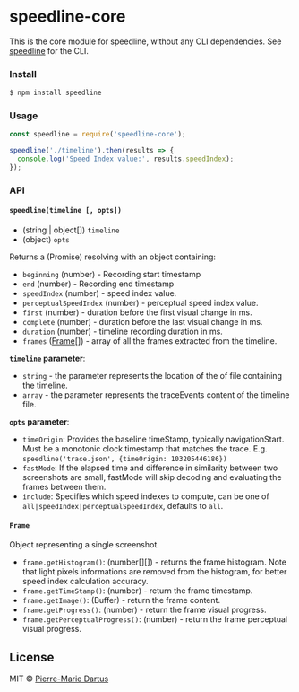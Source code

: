 # speedline-core

This is the core module for speedline, without any CLI dependencies. See [speedline](https://github.com/paulirish/speedline) for the CLI.

### Install

```bash
$ npm install speedline
```

### Usage

```js
const speedline = require('speedline-core');

speedline('./timeline').then(results => {
  console.log('Speed Index value:', results.speedIndex);
});
```

### API

#### `speedline(timeline [, opts])`

* (string | object[]) `timeline`
* (object) `opts`

Returns a (Promise) resolving with an object containing:
  * `beginning` (number) - Recording start timestamp
  * `end` (number) - Recording end timestamp
  * `speedIndex` (number) - speed index value.
  * `perceptualSpeedIndex` (number) - perceptual speed index value.
  * `first` (number) - duration before the first visual change in ms.
  * `complete` (number) - duration before the last visual change in ms.
  * `duration` (number) - timeline recording duration in ms.
  * `frames` ([Frame](#frame)[]) - array of all the frames extracted from the timeline.

**`timeline` parameter**:
* `string` - the parameter represents the location of the of file containing the timeline.
* `array` - the parameter represents the traceEvents content of the timeline file.

**`opts` parameter**:
* `timeOrigin`: Provides the baseline timeStamp, typically navigationStart. Must be a monotonic clock timestamp that matches the trace.  E.g. `speedline('trace.json', {timeOrigin: 103205446186})`
* `fastMode`: If the elapsed time and difference in similarity between two screenshots are small, fastMode will skip decoding and evaluating the frames between them.
* `include`: Specifies which speed indexes to compute, can be one of `all|speedIndex|perceptualSpeedIndex`, defaults to `all`.

#### `Frame`

Object representing a single screenshot.

* `frame.getHistogram()`: (number[][]) - returns the frame histogram. Note that light pixels informations are removed from the histogram, for better speed index calculation accuracy.
* `frame.getTimeStamp()`: (number) - return the frame timestamp.
* `frame.getImage()`: (Buffer) - return the frame content.
* `frame.getProgress()`: (number) - return the frame visual progress.
* `frame.getPerceptualProgress()`: (number) - return the frame perceptual visual progress.


## License

MIT © [Pierre-Marie Dartus](https://github.com/pmdartus)
